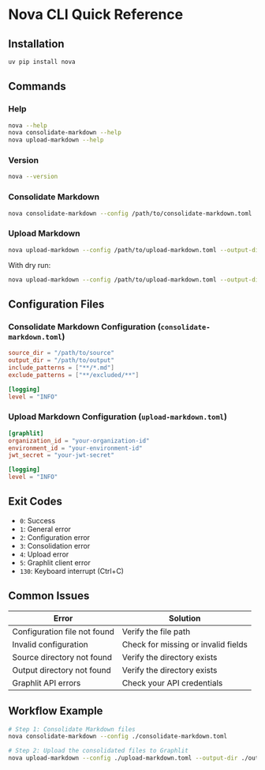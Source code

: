 # Nova CLI Quick Reference

## Installation

```bash
uv pip install nova
```

## Commands

### Help

```bash
nova --help
nova consolidate-markdown --help
nova upload-markdown --help
```

### Version

```bash
nova --version
```

### Consolidate Markdown

```bash
nova consolidate-markdown --config /path/to/consolidate-markdown.toml
```

### Upload Markdown

```bash
nova upload-markdown --config /path/to/upload-markdown.toml --output-dir /path/to/output
```

With dry run:

```bash
nova upload-markdown --config /path/to/upload-markdown.toml --output-dir /path/to/output --dry-run
```

## Configuration Files

### Consolidate Markdown Configuration (`consolidate-markdown.toml`)

```toml
source_dir = "/path/to/source"
output_dir = "/path/to/output"
include_patterns = ["**/*.md"]
exclude_patterns = ["**/excluded/**"]

[logging]
level = "INFO"
```

### Upload Markdown Configuration (`upload-markdown.toml`)

```toml
[graphlit]
organization_id = "your-organization-id"
environment_id = "your-environment-id"
jwt_secret = "your-jwt-secret"

[logging]
level = "INFO"
```

## Exit Codes

- `0`: Success
- `1`: General error
- `2`: Configuration error
- `3`: Consolidation error
- `4`: Upload error
- `5`: Graphlit client error
- `130`: Keyboard interrupt (Ctrl+C)

## Common Issues

| Error | Solution |
|-------|----------|
| Configuration file not found | Verify the file path |
| Invalid configuration | Check for missing or invalid fields |
| Source directory not found | Verify the directory exists |
| Output directory not found | Verify the directory exists |
| Graphlit API errors | Check your API credentials |

## Workflow Example

```bash
# Step 1: Consolidate Markdown files
nova consolidate-markdown --config ./consolidate-markdown.toml

# Step 2: Upload the consolidated files to Graphlit
nova upload-markdown --config ./upload-markdown.toml --output-dir ./output
```
